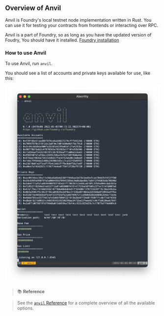 ## Overview of Anvil

Anvil is Foundry's local testnet node implementation written in Rust. You can use it for testing your contracts from frontends or interacting over RPC.

Anvil is a part of Foundry, so as long as you have the updated version of Foudry, You should have it installed. [Foundry installation](../getting-started/installation.md)

### How to use Anvil

To use Anvil, run `anvil`.

You should see a list of accounts and private keys available for use, like this:

![anvil](./anvil.png)

> 📚 **Reference**

> See the [`anvil` Reference](../reference/anvil/) for a complete overview of all the available options.
